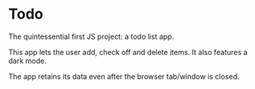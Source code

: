 # Todo
The quintessential first JS project: a todo list app.

This app lets the user add, check off and delete items. It also features a dark mode.

The app retains its data even after the browser tab/window is closed.


